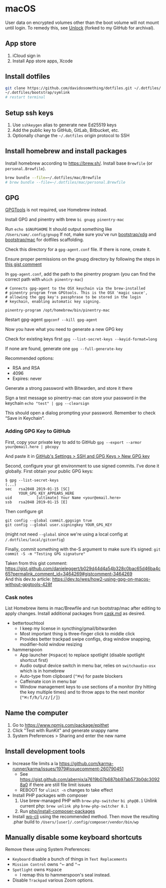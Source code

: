 # macOS

User data on encrypted volumes other than the boot volume will not mount until
login. To remedy this, see [Unlock] (forked to my GitHub for archival).

## App store

1. iCloud sign in
1. Install App store apps, Xcode

## Install dotfiles

```sh
git clone https://github.com/davidosomething/dotfiles.git ~/.dotfiles/
~/.dotfiles/bootstrap/symlink
# restart terminal
```

## Setup ssh keys

1. Use `sshkeygen` alias to generate new Ed25519 keys
1. Add the public key to GitHub, GitLab, Bitbucket, etc.
1. Optionally change the `~/.dotfiles` origin protocol to SSH

## Install homebrew and install packages

Install homebrew according to <https://brew.sh/>. Install base `Brewfile` (or `personal.Brewfile`).

```sh
brew bundle --file=~/.dotfiles/mac/Brewfile
# brew bundle --file=~/.dotfiles/mac/personal.Brewfile
```

## GPG

[GPGTools](https://gpgtools.org/) is not required, use Homebrew instead.

Install GPG and pinentry with brew
`bi gnupg pinentry-mac`

Run `echo $GNUPGHOME`
It should output something like `/Users/sam/.config/gnupg`
If not, make sure you've run [bootstrap/xdg](../bootstrap/xdg) and [bootstrap/mac](../bootstrap/mac) for dotfiles
scaffolding.

Check this directory for a `gpg-agent.conf` file. If there is none, create it.

Ensure proper permissions on the gnupg directory by following the steps in
[this gist
comment](https://gist.github.com/oseme-techguy/bae2e309c084d93b75a9b25f49718f85?permalink_comment_id=4198726#gistcomment-4198726)

In `gpg-agent.conf`, add the path to the pinentry program (you can find the correct path
with `which pinentry-mac`)

```
# Connects gpg-agent to the OSX keychain via the brew-installed
# pinentry program from GPGtools. This is the OSX 'magic sauce',
# allowing the gpg key's passphrase to be stored in the login
# keychain, enabling automatic key signing.

pinentry-program /opt/homebrew/bin/pinentry-mac
```

Restart gpg-agent
`gpgconf --kill gpg-agent`

Now you have what you need to generate a new GPG key

Check for existing keys first
`gpg --list-secret-keys --keyid-format=long`

If none are found, generate one
`gpg --full-generate-key`

Recommended options:

- RSA and RSA
- 4096
- Expires: never

Generate a strong password with Bitwarden, and store it there

Sign a test message so pinentry-mac can store your password in the keychain
`echo "test" | gpg --clearsign`

This should open a dialog prompting your password. Remember to check “Save in Keychain”.

### Adding GPG Key to GitHub

First, copy your private key to add to GitHub
`gpg --export --armor your@email.here | pbcopy`

And paste it in [GitHub's Settings > SSH and GPG Keys > New GPG
key](https://github.com/settings/gpg/new)

Second, configure your git environment to use signed commits. I’ve done it globally. First obtain your public GPG keys:

```
$ gpg --list-secret-keys
(...)
sec   rsa2048 2019-01-15 [SC]
      YOUR_GPG_KEY_APPEARS_HERE
uid           [ultimate] Your Name <your@email.here>
ssb   rsa2048 2019-01-15 [E]
```

Then configure git

```
git config --global commit.gpgsign true
git config --global user.signingkey YOUR_GPG_KEY
```

(might not need `--global` since we're using a local config at
`/.dotfiles/local/gitconfig`)

Finally, commit something with the-S argument to make sure it’s signed:
`git commit -S -m "Testing GPG signature"`

Taken from this gist comment: <https://gist.github.com/danieleggert/b029d44d4a54b328c0bac65d46ba4c65?permalink_comment_id=3464269#gistcomment-3464269>  
And this dev.to article: <https://dev.to/wes/how2-using-gpg-on-macos-without-gpgtools-428f>

### Cask notes

List Homebrew items in mac/Brewfile and run bootstrap/mac after editing to
apply changes. Install additional packages from [cask.md](./cask.md) as
desired.

- bettertouchtool
  - I keep my license in syncthing/gmail/bitwarden
  - Most important thing is three-finger click to middle click
  - Provides better trackpad swipe configs, drag window snapping,
    modifier-hold window resizing
- hammerspoon
  - App launcher (<kbd>⌘</kbd><kbd>space</kbd>) to replace spotlight
    (disable spotlight shortcut first)
  - Audio output device switch in menu bar, relies on `switchaudio-osx` which
    is in homebrew
  - Auto-type from clipboard (<kbd>⌃</kbd><kbd>⌘</kbd><kbd>v</kbd>) for
    paste blockers
  - Caffeinate icon in menu bar
  - Window management keys to use sections of a monitor (try hitting the key
    multiple times) and to throw apps to the next monitor
    (<kbd>⌃</kbd><kbd>⌘</kbd><kbd>⇧</kbd><kbd>f/h/l/z/[/]</kbd>)

## Name the computer

1. Go to https://www.npmjs.com/package/epithet
2. Click "Test with RunKit" and generate snappy name
3. System Preferences > Sharing and enter the new name

## Install development tools

- Increase file limits a la
  <https://github.com/karma-runner/karma/issues/1979#issuecomment-260790451>
  - See <https://gist.github.com/abernix/a7619b07b687bb97ab573b0dc30928a0>
    if there are still file limit issues
  - REBOOT for `ulimit -n` changes to take effect
- Install PHP packages with composer
  1. Use brew-managed PHP with `brew-php-switcher`
     `bi php@8.1`
     Unlink current php: `brew unlink php`
     `brew-php-switcher 8.1`
  1. Run [php/install-composer-packages](../php/install-composer-packages)
- Install
  [wp-cli](https://make.wordpress.org/cli/handbook/guides/installing/#recommended-installation)
  using the recommended method. Then move the resulting .phar build to
  `/Users/[user]/.config/composer/vendor/bin/wp`

## Manually disable some keyboard shortcuts

Remove these using System Preferences:

- `Keyboard` disable a bunch of things in `Text Replacements`
- `Mission Control` owns <kbd>⌃</kbd><kbd>←</kbd> and <kbd>⌃</kbd><kbd>→</kbd>
- `Spotlight` owns <kbd>⌘</kbd><kbd>space</kbd>
  - I remap this to hammerspoon's seal instead.
- Disable `Trackpad` various Zoom options.

[unlock]: https://github.com/davidosomething/Unlock
